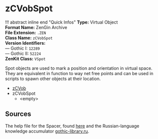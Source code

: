 # zCVobSpot

!!! abstract inline end "Quick Infos"
    **Type:** Virtual Object<br/>
    **Format Name:** ZenGin Archive<br/>
    **File Extension:** `.ZEN`<br/>
    **Class Name:** `zCVobSpot`<br/>
    **Version Identifiers:**<br />
    — Gothic I: `12289`<br/>
    — Gothic II: `52224`<br/>
    **ZenKit Class:** `VSpot`

Spot objects are used to mark a position and orientation in virtual space. They are equivalent in function to way net
free points and can be used in scripts to spawn other objects at their location.

<ul class="sp-list">
    <li class="sp-type"><a href="../zCVob/">zCVob</a></li>
    <li class="sp-type">
        <span>zCVobSpot</span>
        <ul class="sp-list">
            <li class="sp-none">&lt;empty&gt;</li>
        </ul>
    </li>
</ul>

## Sources

The help file for the Spacer, found [here](https://wiki.worldofgothic.de/doku.php?id=spacer:hilfedatei) and the
Russian-language knowledge accumulator [gothic-library.ru](http://www.gothic-library.ru/publ/class_zcvobspot/1-1-0-498).
